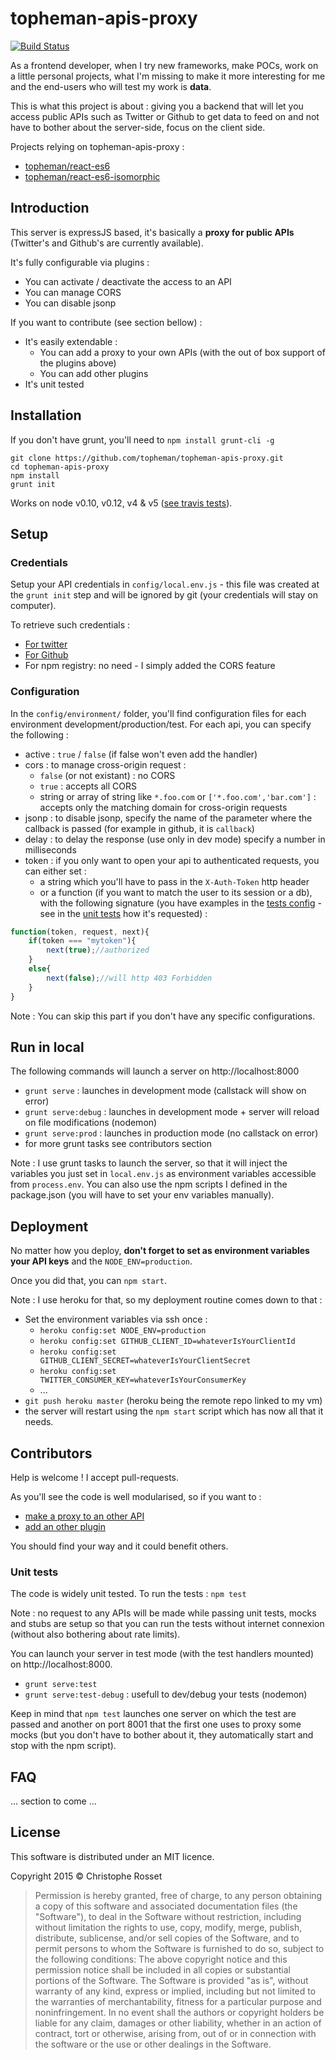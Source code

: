 topheman-apis-proxy
===================
[![Build Status](https://travis-ci.org/topheman/topheman-apis-proxy.svg?branch=master)](https://travis-ci.org/topheman/topheman-apis-proxy)

As a frontend developer, when I try new frameworks, make POCs, work on a little personal projects, what I'm missing to make it more interesting for me and the end-users who will test my work is **data**.

This is what this project is about : giving you a backend that will let you access public APIs such as Twitter or Github to get data to feed on and not have to bother about the server-side, focus on the client side.

Projects relying on topheman-apis-proxy :

* [topheman/react-es6](https://github.com/topheman/react-es6)
* [topheman/react-es6-isomorphic](https://github.com/topheman/react-es6-isomorphic)

## Introduction

This server is expressJS based, it's basically a **proxy for public APIs** (Twitter's and Github's are currently available).

It's fully configurable via plugins :

* You can activate / deactivate the access to an API
* You can manage CORS
* You can disable jsonp

If you want to contribute (see section bellow) :

* It's easily extendable :
	* You can add a proxy to your own APIs (with the out of box support of the plugins above)
	* You can add other plugins
* It's unit tested


## Installation

If you don't have grunt, you'll need to `npm install grunt-cli -g`

```shell
git clone https://github.com/topheman/topheman-apis-proxy.git
cd topheman-apis-proxy
npm install
grunt init
```

Works on node v0.10, v0.12, v4 & v5 ([see travis tests](https://travis-ci.org/topheman/topheman-apis-proxy)).

## Setup

### Credentials

Setup your API credentials in `config/local.env.js` - this file was created at the `grunt init` step and will be ignored by git (your credentials will stay on computer).

To retrieve such credentials :

* [For twitter](https://apps.twitter.com/app/new)
* [For Github](https://github.com/settings/applications/new)
* For npm registry: no need - I simply added the CORS feature

### Configuration

In the `config/environment/` folder, you'll find configuration files for each environment development/production/test. For each api, you can specify the following :

* active : `true` / `false` (if false won't even add the handler)
* cors : to manage cross-origin request :
	* `false` (or not existant) : no CORS
	* `true` : accepts all CORS
	* string or array of string like `*.foo.com` or `['*.foo.com','bar.com']` : accepts only the matching domain for cross-origin requests
* jsonp : to disable jsonp, specify the name of the parameter where the callback is passed (for example in github, it is `callback`)
* delay : to delay the response (use only in dev mode) specify a number in milliseconds
* token : if you only want to open your api to authenticated requests, you can either set :
	* a string which you'll have to pass in the `X-Auth-Token` http header
	* or a function (if you want to match the user to its session or a db), with the following signature (you have examples in the [tests config](https://github.com/topheman/topheman-apis-proxy/blob/develop/config/environment/test.js) - see in the [unit tests](https://github.com/topheman/topheman-apis-proxy/blob/develop/test/spec/handlers.config.token.spec.js) how it's requested) :

```js
function(token, request, next){
	if(token === "mytoken"){
		next(true);//authorized
	}
	else{
		next(false);//will http 403 Forbidden
	}
}
```

Note : You can skip this part if you don't have any specific configurations.

## Run in local

The following commands will launch a server on http://localhost:8000

* `grunt serve` : launches in development mode (callstack will show on error)
* `grunt serve:debug` : launches in development mode + server will reload on file modifications (nodemon)
* `grunt serve:prod` : launches in production mode (no callstack on error)
* for more grunt tasks see contributors section

Note : I use grunt tasks to launch the server, so that it will inject the variables you just set in `local.env.js` as environment variables accessible from `process.env`. You can also use the npm scripts I defined in the package.json (you will have to set your env variables manually).

## Deployment

No matter how you deploy, **don't forget to set as environment variables your API keys** and the `NODE_ENV=production`.

Once you did that, you can `npm start`.

Note : I use heroku for that, so my deployment routine comes down to that :

* Set the environment variables via ssh once :
	* `heroku config:set NODE_ENV=production`
	* `heroku config:set GITHUB_CLIENT_ID=whateverIsYourClientId`
	* `heroku config:set GITHUB_CLIENT_SECRET=whateverIsYourClientSecret`
	* `heroku config:set TWITTER_CONSUMER_KEY=whateverIsYourConsumerKey`
	* ...
* `git push heroku master` (heroku being the remote repo linked to my vm)
* the server will restart using the `npm start` script which has now all that it needs.

## Contributors

Help is welcome ! I accept pull-requests.

As you'll see the code is well modularised, so if you want to :

* [make a proxy to an other API](https://github.com/topheman/topheman-apis-proxy/tree/master/apis)
* [add an other plugin](https://github.com/topheman/topheman-apis-proxy/tree/master/plugins)

You should find your way and it could benefit others.

### Unit tests

The code is widely unit tested. To run the tests : `npm test`

Note : no request to any APIs will be made while passing unit tests, mocks and stubs are setup so that you can run the tests without internet connexion (without also bothering about rate limits).

You can launch your server in test mode (with the test handlers mounted) on http://localhost:8000.

* `grunt serve:test`
* `grunt serve:test-debug` : usefull to dev/debug your tests (nodemon)

Keep in mind that `npm test` launches one server on which the test are passed and another on port 8001 that the first one uses to proxy some mocks (but you don't have to bother about it, they automatically start and stop with the npm script).

## FAQ

... section to come ...

## License

This software is distributed under an MIT licence.

Copyright 2015 © Christophe Rosset

> Permission is hereby granted, free of charge, to any person obtaining a copy of this software
> and associated documentation files (the "Software"), to deal in the Software without
> restriction, including without limitation the rights to use, copy, modify, merge, publish,
> distribute, sublicense, and/or sell copies of the Software, and to permit persons to whom the
> Software is furnished to do so, subject to the following conditions:
> The above copyright notice and this permission notice shall be included in all copies or
> substantial portions of the Software.
> The Software is provided "as is", without warranty of any kind, express or implied, including
> but not limited to the warranties of merchantability, fitness for a particular purpose and
> noninfringement. In no event shall the authors or copyright holders be liable for any claim,
> damages or other liability, whether in an action of contract, tort or otherwise, arising from,
> out of or in connection with the software or the use or other dealings in the Software.
